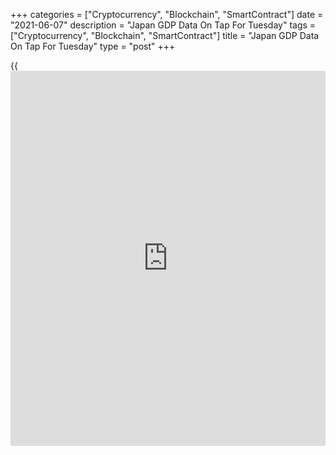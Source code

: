 +++
categories = ["Cryptocurrency", "Blockchain", "SmartContract"]
date = "2021-06-07"
description = "Japan GDP Data On Tap For Tuesday"
tags = ["Cryptocurrency", "Blockchain", "SmartContract"]
title = "Japan GDP Data On Tap For Tuesday"
type = "post"
+++

{{<iframe id="large-banner" src="https://www.bounty.group/#slide=23.0" width="100%" height="600" scrolling="no" style="border: 0px solid rgb(216, 221, 230); border-radius: 3px;">}}

Japan will on Tuesday release final Q1 numbers for gross domestic
product, highlighting a busy day for Asia-Pacific economic activity. GDP
is expected to sink 1.2 percent on quarter and 4.8 percent on year after
climbing 2.8 percent on quarter and 11.7 percent on year in the three
months prior.

Japan also will see April figures for current account and May results
for the eco watchers survey. The current account is tipped to show a
surplus of 1,500.6 billion yen, down from 2,650.1 billion yen in March.
In April the eco survey for current conditions had a score of 39.1,
while the outlook was at 41.7.

South Korea will provide April numbers for current account; in March,
the current account surplus was $7.82 billion.

Taiwan will release May figures for imports, exports and trade balance.
Imports are expected to jump 25.7 percent on year after gaining 26.4
percent in April. Exports are called higher by an annual 26.0 percent
after spiking 38.7 percent in the previous month. The trade surplus is
pegged at $5.995 billion, down from $6.18 billion a month earlier.

Taiwan also will see May figures for consumer prices; in April, overall
inflation was up 0.2 percent on month and 2.09 percent on year, while
wholesale prices climbed an annual 9.62 percent.

The Philippines will provide Q2 unemployment figures and April data for
industrial production. In Q1, the jobless rate was 8.7 percent, while
industrial output plummeted 74.2 percent on year in March.

For comments and feedback [contact](https://www.playgroundfx.com/contact/): editorial@rtt[news](https://www.letsplayfx.com/blog/forex-news-website/).com

[Economic News][1]

 **What parts of the world are seeing the best (and worst) economic
performances lately? Click[here][2] to check out our [Econ Scorecard][2]
and find out! See up-to-the-moment [ranking](https://www.playgroundfx.com/blog/crypto-exchange-ranking/)s for the best and worst
performers in [GDP][3], [unemployment rate][4], [inflation][5] and much
more.**

   1. www.rtt[news](https://www.letsplayfx.com/blog/forex-news-website/).com/Content/EconomicNews.aspx
   2. www.rtt[news](https://www.letsplayfx.com/blog/forex-news-website/).com/economic-scorecard/world-rank/industrial-production/highest-performance.aspx
   3. www.rtt[news](https://www.letsplayfx.com/blog/forex-news-website/).com/economic-scorecard/world-rank/GDP/highest-performance.aspx
   4. www.rtt[news](https://www.letsplayfx.com/blog/forex-news-website/).com/economic-scorecard/world-rank/unemployment-rate/lowest-performance.aspx
   5. www.rtt[news](https://www.letsplayfx.com/blog/forex-news-website/).com/economic-scorecard/world-rank/CPI/highest-performance.aspx